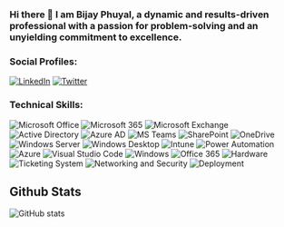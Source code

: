 ### Hi there 👋 I am Bijay Phuyal, a dynamic and results-driven professional with a passion for problem-solving and an unyielding commitment to excellence.

### Social Profiles:

[![LinkedIn](https://img.shields.io/badge/-LinkedIn-blue?style=flat-square&logo=Linkedin&logoColor=white&link=https://www.linkedin.com/in/bijayphuyal)](https://www.linkedin.com/in/bijayphuyal)
[![Twitter](https://img.shields.io/badge/-Twitter-blue?style=flat-square&logo=twitter&logoColor=white&link=https://twitter.com/bijayphuyal11)](https://twitter.com/bijayphuyal11)

### Technical Skills:

![Microsoft Office](https://img.shields.io/badge/-Microsoft%20Office-0078D4?style=flat-square&logo=microsoft-office&logoColor=white)
![Microsoft 365](https://img.shields.io/badge/-Microsoft%20365-0078D4?style=flat-square&logo=microsoft-office&logoColor=white)
![Microsoft Exchange](https://img.shields.io/badge/-Microsoft%20Exchange-0078D4?style=flat-square&logo=microsoft-exchange&logoColor=white)
![Active Directory](https://img.shields.io/badge/-Active%20Directory-0078D4?style=flat-square&logo=active-directory&logoColor=white)
![Azure AD](https://img.shields.io/badge/-Azure%20AD-0089D6?style=flat-square&logo=microsoft-azure&logoColor=white)
![MS Teams](https://img.shields.io/badge/-MS%20Teams-6264A7?style=flat-square&logo=microsoft-teams&logoColor=white)
![SharePoint](https://img.shields.io/badge/-SharePoint-0078D4?style=flat-square&logo=microsoft-sharepoint&logoColor=white)
![OneDrive](https://img.shields.io/badge/-OneDrive-0078D4?style=flat-square&logo=microsoft-onedrive&logoColor=white)
![Windows Server](https://img.shields.io/badge/-Windows%20Server-0078D4?style=flat-square&logo=microsoft-windows&logoColor=white)
![Windows Desktop](https://img.shields.io/badge/-Windows%20Desktop-0078D4?style=flat-square&logo=microsoft-windows&logoColor=white)
![Intune](https://img.shields.io/badge/-Intune-0078D4?style=flat-square&logo=microsoft&logoColor=white)
![Power Automation](https://img.shields.io/badge/-Power%20Automation-0089D6?style=flat-square&logo=microsoft-power-automate&logoColor=white)
![Azure](https://img.shields.io/badge/-Azure-0089D6?style=flat-square&logo=microsoft-azure&logoColor=white)
![Visual Studio Code](https://img.shields.io/badge/-Visual%20Studio%20Code-007ACC?style=flat-square&logo=visual-studio-code&logoColor=white)
![Windows](https://img.shields.io/badge/-Windows-0078D6?style=flat-square&logo=Windows&logoColor=white)
![Office 365](https://img.shields.io/badge/-Office%20365-0078D4?style=flat-square&logo=microsoft-office&logoColor=white)
![Hardware](https://img.shields.io/badge/-Hardware-545454?style=flat-square&logoColor=white)
![Ticketing System](https://img.shields.io/badge/-Ticketing%20System-333333?style=flat-square&logoColor=white)
![Networking and Security](https://img.shields.io/badge/-Networking%20and%20Security-545454?style=flat-square&logoColor=white)
![Deployment](https://img.shields.io/badge/-Deployment-545454?style=flat-square&logoColor=white)


## Github Stats

![GitHub stats](https://github-readme-stats.vercel.app/api?username=bijayphuyal28&show_icons=true&theme=merko&icon_color=75a3a3&text_color=78b0a0&bg_color=0a1612)


<!--
**bijayphuyal28/bijayphuyal28** is a ✨ _special_ ✨ repository because its `README.md` (this file) appears on your GitHub profile.

Here are some ideas to get you started:

- 🔭 I’m currently working on ...
- 🌱 I’m currently learning ...
- 👯 I’m looking to collaborate on ...
- 🤔 I’m looking for help with ...
- 💬 Ask me about ...
- 📫 How to reach me: ...
- 😄 Pronouns: ...
- ⚡ Fun fact: ...
-->
